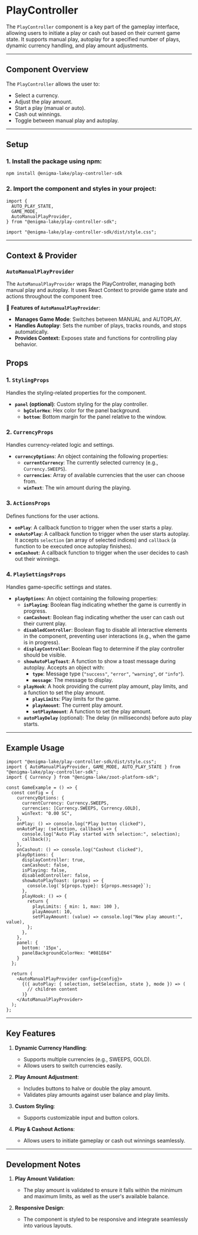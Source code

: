 
# PlayController

The `PlayController` component is a key part of the gameplay interface, allowing users to initiate a play or cash out based on their current game state. It supports manual play, autoplay for a specified number of plays, dynamic currency handling, and play amount adjustments.

---

## Component Overview

The `PlayController` allows the user to:

- Select a currency.
- Adjust the play amount.
- Start a play (manual or auto).
- Cash out winnings.
- Toggle between manual play and autoplay.

---

## Setup

### 1. Install the package using npm:

```bash
npm install @enigma-lake/play-controller-sdk
```

### 2. Import the component and styles in your project:

```tsx
import {
  AUTO_PLAY_STATE,
  GAME_MODE,
  AutoManualPlayProvider,
} from "@enigma-lake/play-controller-sdk";

import "@enigma-lake/play-controller-sdk/dist/style.css";
```

---

## Context & Provider

### `AutoManualPlayProvider`

The `AutoManualPlayProvider` wraps the PlayController, managing both manual play and autoplay. It uses React Context to provide game state and actions throughout the component tree.

🔹 **Features of `AutoManualPlayProvider`**:
- **Manages Game Mode**: Switches between MANUAL and AUTOPLAY.
- **Handles Autoplay**: Sets the number of plays, tracks rounds, and stops automatically.
- **Provides Context:** Exposes state and functions for controlling play behavior.

## Props

### 1. `StylingProps`

Handles the styling-related properties for the component.

- **`panel` (optional)**: Custom styling for the play controller.
  - **`bgColorHex`**: Hex color for the panel background.
  - **`bottom`**: Bottom margin for the panel relative to the window.

### 2. `CurrencyProps`

Handles currency-related logic and settings.

- **`currencyOptions`**: An object containing the following properties:
  - **`currentCurrency`**: The currently selected currency (e.g., `Currency.SWEEPS`).
  - **`currencies`**: Array of available currencies that the user can choose from.
  - **`winText`**: The win amount during the playing.

### 3. `ActionsProps`

Defines functions for the user actions.

- **`onPlay`**: A callback function to trigger when the user starts a play.
- **`onAutoPlay`**: A callback function to trigger when the user starts autoplay. It accepts `selection` (an array of selected indices) and `callback` (a function to be executed once autoplay finishes).
- **`onCashout`**: A callback function to trigger when the user decides to cash out their winnings.

### 4. `PlaySettingsProps`

Handles game-specific settings and states.

- **`playOptions`**: An object containing the following properties:
  - **`isPlaying`**: Boolean flag indicating whether the game is currently in progress.
  - **`canCashout`**: Boolean flag indicating whether the user can cash out their current play.
  - **`disabledController`**: Boolean flag to disable all interactive elements in the component, preventing user interactions (e.g., when the game is in progress).
  - **`displayController`**: Boolean flag to determine if the play controller should be visible.
  - **`showAutoPlayToast`**: A function to show a toast message during autoplay. Accepts an object with:
    - **`type`**: Message type (`"success"`, `"error"`, `"warning"`, or `"info"`).
    - **`message`**: The message to display.
  - **`playHook`**: A hook providing the current play amount, play limits, and a function to set the play amount.
    - **`playLimits`**: Play limits for the game.
    - **`playAmount`**: The current play amount.
    - **`setPlayAmount`**: A function to set the play amount.
  - **`autoPlayDelay`** (optional): The delay (in milliseconds) before auto play starts.

---

## Example Usage

```tsx
import "@enigma-lake/play-controller-sdk/dist/style.css";
import { AutoManualPlayProvider, GAME_MODE, AUTO_PLAY_STATE } from "@enigma-lake/play-controller-sdk";
import { Currency } from "@enigma-lake/zoot-platform-sdk";

const GameExample = () => {
  const config = {
    currencyOptions: {
      currentCurrency: Currency.SWEEPS,
      currencies: [Currency.SWEEPS, Currency.GOLD],
      winText: "0.00 SC",
    },
    onPlay: () => console.log("Play button clicked"),
    onAutoPlay: (selection, callback) => {
      console.log("Auto Play started with selection:", selection);
      callback();
    },
    onCashout: () => console.log("Cashout clicked"),
    playOptions: {
      displayController: true,
      canCashout: false,
      isPlaying: false,
      disabledController: false,
      showAutoPlayToast: (props) => {
        console.log(`${props.type}: ${props.message}`);
      },
      playHook: () => {
        return {
          playLimits: { min: 1, max: 100 },
          playAmount: 10,
          setPlayAmount: (value) => console.log("New play amount:", value),
        };
      },
    },
    panel: {
      bottom: '15px',
      panelBackgroundColorHex: "#081E64"
    }
  };

  return (
    <AutoManualPlayProvider config={config}>
      {({ autoPlay: { selection, setSelection, state }, mode }) => (
        // children content
      )}
    </AutoManualPlayProvider>
  );
};
```

---

## Key Features

1. **Dynamic Currency Handling**:
   - Supports multiple currencies (e.g., SWEEPS, GOLD).
   - Allows users to switch currencies easily.

2. **Play Amount Adjustment**:
   - Includes buttons to halve or double the play amount.
   - Validates play amounts against user balance and play limits.

3. **Custom Styling**:
   - Supports customizable input and button colors.

4. **Play & Cashout Actions**:
   - Allows users to initiate gameplay or cash out winnings seamlessly.

---

## Development Notes

1. **Play Amount Validation**:
   - The play amount is validated to ensure it falls within the minimum and maximum limits, as well as the user's available balance.

2. **Responsive Design**:
   - The component is styled to be responsive and integrate seamlessly into various layouts.
